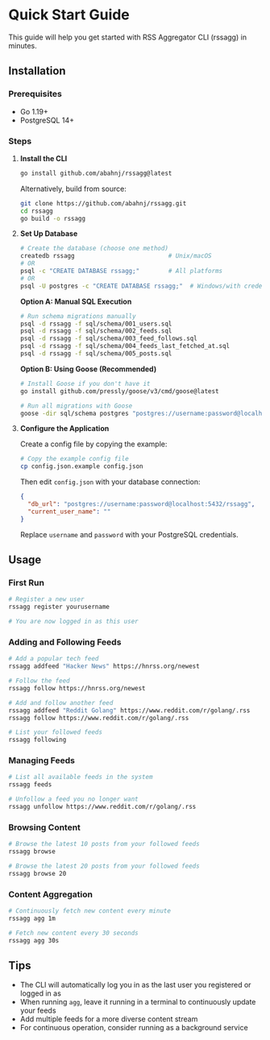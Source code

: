 # Quick Start Guide

This guide will help you get started with RSS Aggregator CLI (rssagg) in minutes.

## Installation

### Prerequisites

- Go 1.19+
- PostgreSQL 14+

### Steps

1. **Install the CLI**

   ```bash
   go install github.com/abahnj/rssagg@latest
   ```

   Alternatively, build from source:

   ```bash
   git clone https://github.com/abahnj/rssagg.git
   cd rssagg
   go build -o rssagg
   ```

2. **Set Up Database**

   ```bash
   # Create the database (choose one method)
   createdb rssagg                          # Unix/macOS
   # OR
   psql -c "CREATE DATABASE rssagg;"        # All platforms
   # OR
   psql -U postgres -c "CREATE DATABASE rssagg;"  # Windows/with credentials
   ```

   **Option A: Manual SQL Execution**
   ```bash
   # Run schema migrations manually
   psql -d rssagg -f sql/schema/001_users.sql
   psql -d rssagg -f sql/schema/002_feeds.sql
   psql -d rssagg -f sql/schema/003_feed_follows.sql
   psql -d rssagg -f sql/schema/004_feeds_last_fetched_at.sql
   psql -d rssagg -f sql/schema/005_posts.sql
   ```

   **Option B: Using Goose (Recommended)**
   ```bash
   # Install Goose if you don't have it
   go install github.com/pressly/goose/v3/cmd/goose@latest
   
   # Run all migrations with Goose
   goose -dir sql/schema postgres "postgres://username:password@localhost:5432/rssagg" up
   ```

3. **Configure the Application**

   Create a config file by copying the example:

   ```bash
   # Copy the example config file
   cp config.json.example config.json
   ```

   Then edit `config.json` with your database connection:

   ```json
   {
     "db_url": "postgres://username:password@localhost:5432/rssagg",
     "current_user_name": ""
   }
   ```

   Replace `username` and `password` with your PostgreSQL credentials.

## Usage

### First Run

```bash
# Register a new user
rssagg register yourusername

# You are now logged in as this user
```

### Adding and Following Feeds

```bash
# Add a popular tech feed
rssagg addfeed "Hacker News" https://hnrss.org/newest

# Follow the feed
rssagg follow https://hnrss.org/newest

# Add and follow another feed
rssagg addfeed "Reddit Golang" https://www.reddit.com/r/golang/.rss
rssagg follow https://www.reddit.com/r/golang/.rss

# List your followed feeds
rssagg following
```

### Managing Feeds

```bash
# List all available feeds in the system
rssagg feeds

# Unfollow a feed you no longer want
rssagg unfollow https://www.reddit.com/r/golang/.rss
```

### Browsing Content

```bash
# Browse the latest 10 posts from your followed feeds
rssagg browse

# Browse the latest 20 posts from your followed feeds
rssagg browse 20
```

### Content Aggregation

```bash
# Continuously fetch new content every minute
rssagg agg 1m

# Fetch new content every 30 seconds
rssagg agg 30s
```

## Tips

- The CLI will automatically log you in as the last user you registered or logged in as
- When running `agg`, leave it running in a terminal to continuously update your feeds
- Add multiple feeds for a more diverse content stream
- For continuous operation, consider running as a background service